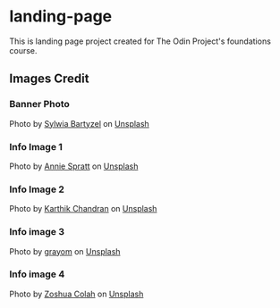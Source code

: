 # landing-page
This is landing page project created for The Odin Project's foundations course.

## Images Credit

### Banner Photo
Photo by [Sylwia Bartyzel]("https://unsplash.com/@sylwiabartyzel?utm_content=creditCopyText&utm_medium=referral&utm_source=unsplash") on [Unsplash]("https://unsplash.com/photos/people-near-taj-mahal-eU4pipU_8HA?utm_content=creditCopyText&utm_medium=referral&utm_source=unsplash")

### Info Image 1
Photo by [Annie Spratt]("https://unsplash.com/@anniespratt?utm_content=creditCopyText&utm_medium=referral&utm_source=unsplash") on [Unsplash]("https://unsplash.com/photos/hawa-mahal-india-at-daytime-WCgioEcEVNc?utm_content=creditCopyText&utm_medium=referral&utm_source=unsplash")

### Info Image 2
Photo by [Karthik Chandran]("https://unsplash.com/@karthikchandrasekar?utm_content=creditCopyText&utm_medium=referral&utm_source=unsplash") on [Unsplash]("https://unsplash.com/photos/selective-focus-photography-of-yellow-auto-rickshaw-on-road-4e0PvfHClnI?utm_content=creditCopyText&utm_medium=referral&utm_source=unsplash")

### Info image 3
Photo by [grayom]("https://unsplash.com/@grayomm?utm_content=creditCopyText&utm_medium=referral&utm_source=unsplash") on [Unsplash]("https://unsplash.com/photos/a-cityscape-at-night-0QWZSKw-L5o?utm_content=creditCopyText&utm_medium=referral&utm_source=unsplash")

### Info image 4
Photo by [Zoshua Colah]("https://unsplash.com/@zoshuacolah?utm_content=creditCopyText&utm_medium=referral&utm_source=unsplash") on [Unsplash]("https://unsplash.com/photos/an-aerial-view-of-a-highway-near-a-large-body-of-water-dlopWY9jCLM?utm_content=creditCopyText&utm_medium=referral&utm_source=unsplash")
    